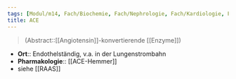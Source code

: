 ```yaml
---
tags: [Modul/m14, Fach/Biochemie, Fach/Nephrologie, Fach/Kardiologie, Fach/Biochemie/Enzym]
title: ACE
---
```

> (Abstract::[[Angiotensin]]-konvertierende [[Enzyme]])
- **Ort**:: Endothelständig, v.a. in der Lungenstrombahn
- **Pharmakologie**:: [[ACE-Hemmer]]
- siehe [[RAAS]]